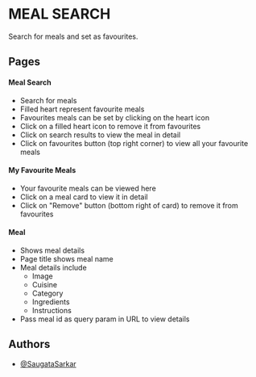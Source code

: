 
# MEAL SEARCH

Search for meals and set as favourites.
## Pages

#### Meal Search
- Search for meals
- Filled heart represent favourite meals
- Favourites meals can be set by clicking on the heart icon
- Click on a filled heart icon to remove it from favourites
- Click on search results to view the meal in detail
- Click on favourites button (top right corner) to view all your favourite meals

#### My Favourite Meals
- Your favourite meals can be viewed here
- Click on a meal card to view it in detail
- Click on "Remove" button (bottom right of card) to remove it from favourites

#### Meal
- Shows meal details
- Page title shows meal name
- Meal details include
    - Image
    - Cuisine
    - Category
    - Ingredients
    - Instructions
- Pass meal id as query param in URL to view details

## Authors

- [@SaugataSarkar](https://github.com/SAUGATA99)
